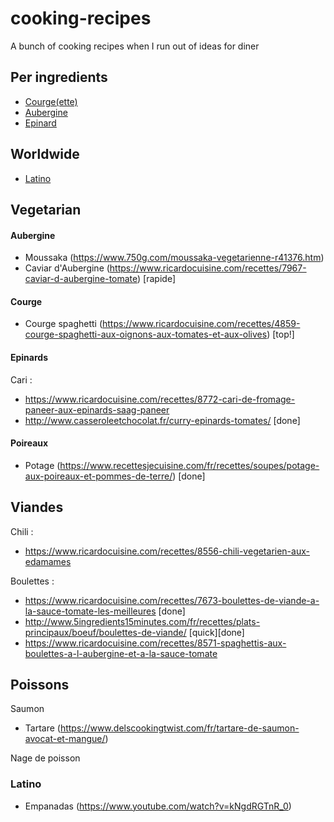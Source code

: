 # cooking-recipes
A bunch of cooking recipes when I run out of ideas for diner

## Per ingredients
- [Courge(ette)](#Courge)
- [Aubergine](#Aubergine)
- [Epinard](#Epinards)

## Worldwide
- [Latino](#Latino)

## Vegetarian

#### Aubergine

- Moussaka (https://www.750g.com/moussaka-vegetarienne-r41376.htm)
- Caviar d'Aubergine (https://www.ricardocuisine.com/recettes/7967-caviar-d-aubergine-tomate) [rapide]


#### Courge

- Courge spaghetti (https://www.ricardocuisine.com/recettes/4859-courge-spaghetti-aux-oignons-aux-tomates-et-aux-olives) [top!]
 
#### Epinards

Cari :
  - https://www.ricardocuisine.com/recettes/8772-cari-de-fromage-paneer-aux-epinards-saag-paneer
  - http://www.casseroleetchocolat.fr/curry-epinards-tomates/ [done]
  
#### Poireaux

- Potage (https://www.recettesjecuisine.com/fr/recettes/soupes/potage-aux-poireaux-et-pommes-de-terre/) [done]

 
## Viandes

Chili :
 - https://www.ricardocuisine.com/recettes/8556-chili-vegetarien-aux-edamames

Boulettes :
  - https://www.ricardocuisine.com/recettes/7673-boulettes-de-viande-a-la-sauce-tomate-les-meilleures [done]
  - http://www.5ingredients15minutes.com/fr/recettes/plats-principaux/boeuf/boulettes-de-viande/ [quick][done]   
  - https://www.ricardocuisine.com/recettes/8571-spaghettis-aux-boulettes-a-l-aubergine-et-a-la-sauce-tomate
  
## Poissons

Saumon
- Tartare (https://www.delscookingtwist.com/fr/tartare-de-saumon-avocat-et-mangue/)

Nage de poisson

### Latino

- Empanadas (https://www.youtube.com/watch?v=kNgdRGTnR_0)

